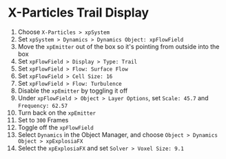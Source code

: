 # X-Particles Trail Display

1. Choose `X-Particles > xpSystem`
2. Set `xpSystem > Dynamics > Dynamics Object: xpFlowField`
3. Move the `xpEmitter` out of the box so it's pointing from outside into the box
4. Set `xpFlowField > Display > Type: Trail`
5. Set `xpFlowField > Flow: Surface Flow`
6. Set `xpFlowField > Cell Size: 16`
7. Set `xpFlowField > Flow: Turbulence`
8. Disable the `xpEmitter` by toggling it off
9. Under `xpFlowField > Object > Layer Options`, set `Scale: 45.7` and `Frequency: 62.57`
10. Turn back on the `xpEmitter`
11. Set to `300` Frames
12. Toggle off the `xpFlowField`
13. Select `Dynamics` in the Object Manager, and choose `Object > Dynamics Object > xpExplosiaFX`
14. Select the `xpExplosiaFX` and set `Solver > Voxel Size: 9.1`
